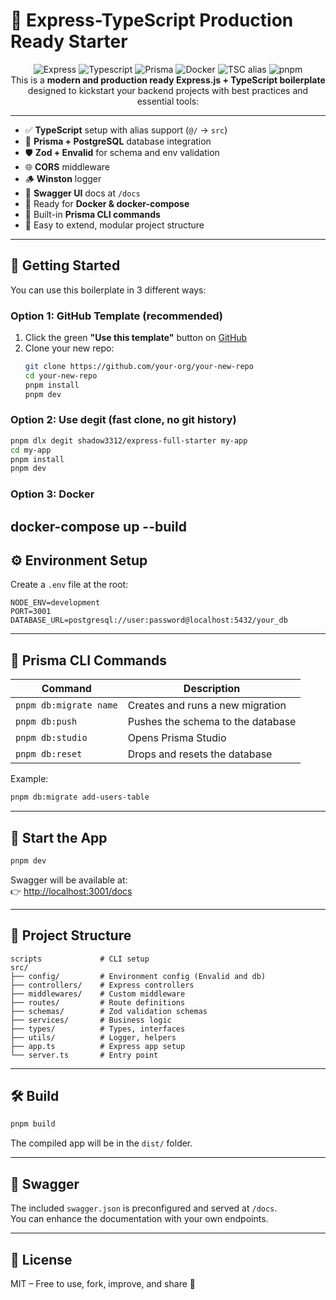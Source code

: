 # 🚀 Express-TypeScript Production Ready Starter

<div align="center">
    <img src="https://img.shields.io/badge/Express-4.18.2-black?style=for-the-badge&logo=express" alt="Express" />
    <img src="https://img.shields.io/badge/TypeScript-5-blue?style=for-the-badge&logo=typescript" alt="Typescript" />
    <img src="https://img.shields.io/badge/Prisma-4.15.0-2D3748?style=for-the-badge&logo=prisma" alt="Prisma" />
    <img src="https://img.shields.io/badge/Docker-24.0.7-blue?style=for-the-badge&logo=docker" alt="Docker" />
    <img src="https://img.shields.io/badge/TSC%20alias-%40%2Fsrc-blueviolet?style=for-the-badge&logo=typescript" alt="TSC alias" />
    <img src="https://img.shields.io/badge/pnpm-8.6.12-F69220?style=for-the-badge&logo=pnpm" alt="pnpm" />
</div>

<div align="center">
This is a <b>modern and production ready Express.js + TypeScript boilerplate</b> designed to kickstart your backend projects with best practices and essential tools:
</div>

---

- ✅ **TypeScript** setup with alias support (`@/` → `src`)
- 🧱 **Prisma + PostgreSQL** database integration
- 🛡️ **Zod + Envalid** for schema and env validation
- 🌐 **CORS** middleware
- 🪵 **Winston** logger
- 📘 **Swagger UI** docs at `/docs`
- 🐳 Ready for **Docker & docker-compose**
- 🔁 Built-in **Prisma CLI commands**
- 🏁 Easy to extend, modular project structure

---

## 🚀 Getting Started

You can use this boilerplate in 3 different ways:

### Option 1: GitHub Template (recommended)

1. Click the green **"Use this template"** button on [GitHub](https://github.com/shadow3312/express-full-starter)
2. Clone your new repo:
   ```bash
   git clone https://github.com/your-org/your-new-repo
   cd your-new-repo
   pnpm install
   pnpm dev
   ```

### Option 2: Use degit (fast clone, no git history)

```bash
pnpm dlx degit shadow3312/express-full-starter my-app
cd my-app
pnpm install
pnpm dev
```

### Option 3: Docker

## docker-compose up --build

## ⚙️ Environment Setup

Create a `.env` file at the root:

```env
NODE_ENV=development
PORT=3001
DATABASE_URL=postgresql://user:password@localhost:5432/your_db
```

---

## 🧱 Prisma CLI Commands

| Command                | Description                       |
| ---------------------- | --------------------------------- |
| `pnpm db:migrate name` | Creates and runs a new migration  |
| `pnpm db:push`         | Pushes the schema to the database |
| `pnpm db:studio`       | Opens Prisma Studio               |
| `pnpm db:reset`        | Drops and resets the database     |

Example:

```bash
pnpm db:migrate add-users-table
```

---

## 🚀 Start the App

```bash
pnpm dev
```

Swagger will be available at:  
👉 [http://localhost:3001/docs](http://localhost:3001/docs)

---

## 📁 Project Structure

```
scripts             # CLI setup
src/
├── config/         # Environment config (Envalid and db)
├── controllers/    # Express controllers
├── middlewares/    # Custom middleware
├── routes/         # Route definitions
├── schemas/        # Zod validation schemas
├── services/       # Business logic
├── types/          # Types, interfaces
├── utils/          # Logger, helpers
├── app.ts          # Express app setup
└── server.ts       # Entry point
```

---

## 🛠️ Build

```bash
pnpm build
```

The compiled app will be in the `dist/` folder.

---

## 📘 Swagger

The included `swagger.json` is preconfigured and served at `/docs`.  
You can enhance the documentation with your own endpoints.

---

## 📄 License

MIT – Free to use, fork, improve, and share 🙌
